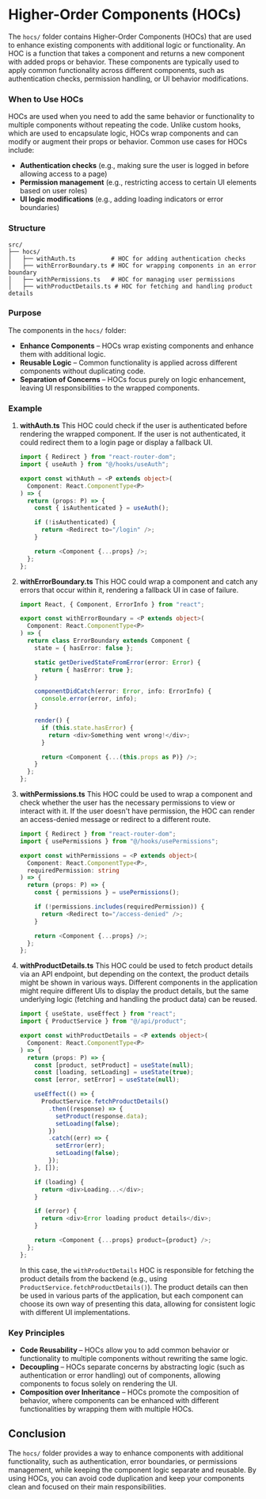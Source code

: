 # **Higher-Order Components (HOCs)**

The `hocs/` folder contains Higher-Order Components (HOCs) that are used to enhance existing components with additional logic or functionality. An HOC is a function that takes a component and returns a new component with added props or behavior. These components are typically used to apply common functionality across different components, such as authentication checks, permission handling, or UI behavior modifications.

### **When to Use HOCs**

HOCs are used when you need to add the same behavior or functionality to multiple components without repeating the code. Unlike custom hooks, which are used to encapsulate logic, HOCs wrap components and can modify or augment their props or behavior. Common use cases for HOCs include:

- **Authentication checks** (e.g., making sure the user is logged in before allowing access to a page)
- **Permission management** (e.g., restricting access to certain UI elements based on user roles)
- **UI logic modifications** (e.g., adding loading indicators or error boundaries)

### **Structure**

```
src/
├── hocs/
│   ├── withAuth.ts          # HOC for adding authentication checks
│   ├── withErrorBoundary.ts # HOC for wrapping components in an error boundary
│   ├── withPermissions.ts   # HOC for managing user permissions
│   ├── withProductDetails.ts # HOC for fetching and handling product details
```

### **Purpose**

The components in the `hocs/` folder:

- **Enhance Components** – HOCs wrap existing components and enhance them with additional logic.
- **Reusable Logic** – Common functionality is applied across different components without duplicating code.
- **Separation of Concerns** – HOCs focus purely on logic enhancement, leaving UI responsibilities to the wrapped components.

### **Example**

1. **withAuth.ts**
   This HOC could check if the user is authenticated before rendering the wrapped component. If the user is not authenticated, it could redirect them to a login page or display a fallback UI.

   ```ts
   import { Redirect } from "react-router-dom";
   import { useAuth } from "@/hooks/useAuth";

   export const withAuth = <P extends object>(
     Component: React.ComponentType<P>
   ) => {
     return (props: P) => {
       const { isAuthenticated } = useAuth();

       if (!isAuthenticated) {
         return <Redirect to="/login" />;
       }

       return <Component {...props} />;
     };
   };
   ```

2. **withErrorBoundary.ts**
   This HOC could wrap a component and catch any errors that occur within it, rendering a fallback UI in case of failure.

   ```ts
   import React, { Component, ErrorInfo } from "react";

   export const withErrorBoundary = <P extends object>(
     Component: React.ComponentType<P>
   ) => {
     return class ErrorBoundary extends Component {
       state = { hasError: false };

       static getDerivedStateFromError(error: Error) {
         return { hasError: true };
       }

       componentDidCatch(error: Error, info: ErrorInfo) {
         console.error(error, info);
       }

       render() {
         if (this.state.hasError) {
           return <div>Something went wrong!</div>;
         }

         return <Component {...(this.props as P)} />;
       }
     };
   };
   ```

3. **withPermissions.ts**
   This HOC could be used to wrap a component and check whether the user has the necessary permissions to view or interact with it. If the user doesn't have permission, the HOC can render an access-denied message or redirect to a different route.

   ```ts
   import { Redirect } from "react-router-dom";
   import { usePermissions } from "@/hooks/usePermissions";

   export const withPermissions = <P extends object>(
     Component: React.ComponentType<P>,
     requiredPermission: string
   ) => {
     return (props: P) => {
       const { permissions } = usePermissions();

       if (!permissions.includes(requiredPermission)) {
         return <Redirect to="/access-denied" />;
       }

       return <Component {...props} />;
     };
   };
   ```

4. **withProductDetails.ts**
   This HOC could be used to fetch product details via an API endpoint, but depending on the context, the product details might be shown in various ways. Different components in the application might require different UIs to display the product details, but the same underlying logic (fetching and handling the product data) can be reused.

   ```ts
   import { useState, useEffect } from "react";
   import { ProductService } from "@/api/product";

   export const withProductDetails = <P extends object>(
     Component: React.ComponentType<P>
   ) => {
     return (props: P) => {
       const [product, setProduct] = useState(null);
       const [loading, setLoading] = useState(true);
       const [error, setError] = useState(null);

       useEffect(() => {
         ProductService.fetchProductDetails()
           .then((response) => {
             setProduct(response.data);
             setLoading(false);
           })
           .catch((err) => {
             setError(err);
             setLoading(false);
           });
       }, []);

       if (loading) {
         return <div>Loading...</div>;
       }

       if (error) {
         return <div>Error loading product details</div>;
       }

       return <Component {...props} product={product} />;
     };
   };
   ```

   In this case, the `withProductDetails` HOC is responsible for fetching the product details from the backend (e.g., using `ProductService.fetchProductDetails()`). The product details can then be used in various parts of the application, but each component can choose its own way of presenting this data, allowing for consistent logic with different UI implementations.

### **Key Principles**

- **Code Reusability** – HOCs allow you to add common behavior or functionality to multiple components without rewriting the same logic.
- **Decoupling** – HOCs separate concerns by abstracting logic (such as authentication or error handling) out of components, allowing components to focus solely on rendering the UI.
- **Composition over Inheritance** – HOCs promote the composition of behavior, where components can be enhanced with different functionalities by wrapping them with multiple HOCs.

## **Conclusion**

The `hocs/` folder provides a way to enhance components with additional functionality, such as authentication, error boundaries, or permissions management, while keeping the component logic separate and reusable. By using HOCs, you can avoid code duplication and keep your components clean and focused on their main responsibilities.
